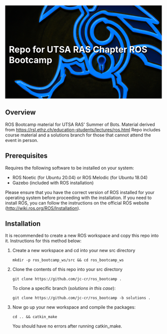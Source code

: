 <p align="center">
  <img src="docs/rowdy_robot.png" style="object-fit: cover; width: 100%; height: 300px;" />
  <h1 style="position: absolute; top: 150px; left: 50%; transform: translateX(-50%); color: white; text-shadow: 2px 2px 2px black;">Repo for UTSA RAS Chapter ROS Bootcamp</h1>
</p>


## Overview
ROS Bootcamp material for UTSA RAS' Summer of Bots. Material derived from https://rsl.ethz.ch/education-students/lectures/ros.html
Repo includes course material and a solutions branch for those that cannot attend the event in person.

## Prerequisites
Requires the following software to be installed on your system:
- ROS Noetic (for Ubuntu 20.04) or ROS Melodic (for Ubuntu 18.04)
- Gazebo (included with ROS installation)

Please ensure that you have the correct version of ROS installed for your operating system before proceeding with the installation. If you need to install ROS, you can follow the instructions on the official ROS website (http://wiki.ros.org/ROS/Installation).

        
## Installation
It is recommended to create a new ROS workspace and copy this repo into it. Instructions for this method below:
1. Create a new workspace and cd into your new src directory
    ```
    mkdir -p ros_bootcamp_ws/src && cd ros_bootcamp_ws
    ```
2. Clone the contents of this repo into your src directory
    ```
    git clone https://github.com/jc-cr/ros_bootcamp .
    ```
    
    To clone a specific branch (*solutions in this case*):
    ```
    git clone https://github.com/jc-cr/ros_bootcamp -b solutions .
    ```

3. Now go up your new workspace and compile the packages:
    ```
    cd .. && catkin_make
    ```
    You should have no errors after running catkin_make.

